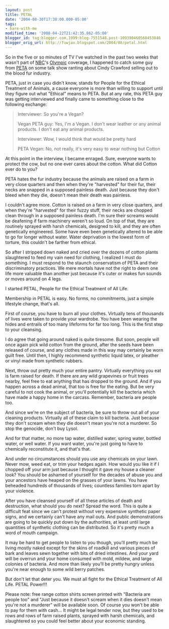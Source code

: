 ```yaml
---
layout: post
title: PETAL
date: '2004-08-30T17:38:00.000-05:00'
tags:
- bare-with-me
modified_time: '2008-04-22T21:42:35.862-05:00'
blogger_id: tag:blogger.com,1999:blog-7551548.post-109390460568453846
blogger_orig_url: http://fuwjax.blogspot.com/2004/08/petal.html
---
```


So in the five or so minutes of TV I've watched in the past two weeks that wasn't part of [NBC](http://nbcolympics.com)'s [Olympic](http://athens2004.com) coverage, I happened to catch some guy from [PETA](http://peta.org) on some talk show ranting about Cindy Crawford selling out to the blood fur industry.

PETA, just in case you didn't know, stands for People for the Ethical Treatment of Animals, a cause everyone is more than willing to support until they figure out what "Ethical" means to PETA.  But at any rate, this PETA guy was getting interviewed and finally came to something close to the following exchange:

> Interviewer: So you're a Vegan?
> 
> Vegan PETA guy: Yes, I'm a Vegan. I don't wear leather or any animal products. I don't eat any animal products.
> 
> Interviewer: Wow, I would think that would be pretty hard
> 
> PETA Vegan: No, not really, it's very easy to wear nothing but Cotton

At this point in the interview, I became enraged.  Sure, everyone wants to protect the cow, but no one ever cares about the cotton.  What did Cotton ever do to you?

PETA hates the fur industry because the animals are raised on a farm in very close quarters and then when they're "harvested" for their fur, their necks are snapped in a supposed painless death.  Just because they don't bleed when they die, doesn't mean their death was painless.

I couldn't agree more.  Cotton is raised on a farm in very close quarters, and when they're "harvested" for their fuzzy stuff, their necks are chopped clean through in a supposed painless death.  I'm sure their screams would be deafening if farm machinery weren't so loud.  On top of that, they are routinely sprayed with harsh chemicals, designed to kill, and they are often genetically engineered.  Some have even been genetically altered to be able to go for longer without water.  Water deprivation is the lowest form of torture, this couldn't be farther from ethical.

So after I stripped down naked and cried over the dozens of cotton plants slaughtered to feed my vain need for clothing, I realized I must do something.  I must respond to the staunch conservatism of PETA and their discriminatory practices.  We mere mortals have not the right to deem one life more valuable than another just because it's cuter or makes fun sounds or moves around on 4 legs.

I started PETAL, People for the Ethical Treatment of All Life.

Membership in PETAL is easy.  No forms, no commitments, just a simple lifestyle change, that's all.

First of course, you have to burn all your clothes.  Virtually tens of thousands of lives were taken to provide your wardrobe.  You have been wearing the hides and entrails of too many lifeforms for far too long.  This is the first step to your cleansing.

I do agree that going around naked is quite tiresome.  But soon, people will once again pick wild cotton from the ground, after the seeds have been released of course, and any clothes made in this way may certainly be worn guilt free.  Until then, I highly recommend synthetic liquid latex, or pleather or vinyl made from synthetic rubbers.  

Next, throw out pretty much your entire pantry.  Virtually everything you eat is farm raised for death.  If there are any wild grapevines or fruit trees nearby, feel free to eat anything that has dropped to the ground.  And if you happen across a dead animal, that too is free for the eating.  But be very careful to not cook the animal, or you'll potentially kill the bacteria which have made a happy home in the carcass.  Remember, bacteria are people too.

And since we're on the subject of bacteria, be sure to throw out all of your cleaning products.  Virtually all of these claim to kill bacteria.  Just because they don't scream when they die doesn't mean you're not a murderer.  So stop the genocide, don't buy Lysol.

And for that matter, no more tap water, distilled water, spring water, bottled water, or well water.  If you want water, you're just going to have to chemically reconstitute it, and that's that.

And under no circumstances should you use any chemicals on your lawn.  Never mow, weed eat, or trim your hedges again.  How would you like it if I chopped off your arm just because I thought it gave my house a cleaner look?  You should be ashamed of yourself for the decades of abuse you and your ancestors have heaped on the grasses of your lawns.  You have beheaded hundreds of thousands of lives; countless families torn apart by your violence.

After you have cleansed yourself of all these articles of death and destruction, what should you do next?  Spread the word.  This is quite a difficult feat since we can't protest without very expensive synthetic paper signs, and we certainly can't have any mail outs.  And public demonstrations are going to be quickly put down by the authorities, at least until large quantities of synthetic clothing can be distributed.  So it's pretty much a word of mouth campaign.

It may be hard to get people to listen to you though, you'll pretty much be living mostly naked except for the skins of roadkill and various pieces of bark and leaves sewn together with bits of dried intestines.  And your yard will be overrun and your home consumed with mold, mildew, and large colonies of bacteria.  And more than likely you'll be pretty hungry unless you're near enough to some wild berry patches.  

But don't let that deter you.  We must all fight for the Ethical Treatment of All Life.  PETAL Power!!!

Please note: free range cotton shirts screen printed with "Bacteria are people too" and "Just because it doesn't scream when it dies doesn't mean you're not a murderer" will be available soon.  Of course you won't be able to pay for them with cash... It might be legal tender now, but they used to be rows and rows of farm raised plants, sprayed with harsh chemicals, and slaughtered so you could feel better about your economic standing.